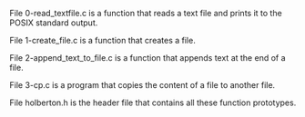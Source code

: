 File 0-read_textfile.c is a function that reads a text file and prints it to the
POSIX standard output.

File 1-create_file.c is a function that creates a file.

File 2-append_text_to_file.c is a function that appends text at the end of a
file.

File 3-cp.c is a program that copies the content of a file to another file.

File holberton.h is the header file that contains all these function prototypes.